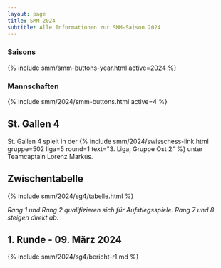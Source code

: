 ```yaml
---
layout: page
title: SMM 2024
subtitle: Alle Informationen zur SMM-Saison 2024
---
```


### Saisons

{% include smm/smm-buttons-year.html active=2024 %}

### Mannschaften

{% include smm/2024/smm-buttons.html active=4 %}

## St. Gallen 4

St. Gallen 4 spielt in der {% include smm/2024/swisschess-link.html gruppe=502 liga=5 round=1 text="3. Liga, Gruppe Ost 2" %} unter Teamcaptain Lorenz Markus.

## Zwischentabelle

{% include smm/2024/sg4/tabelle.html %}

_Rang 1 und Rang 2 qualifizieren sich für Aufstiegsspiele. Rang 7 und 8 steigen direkt ab._

## 1. Runde - 09. März 2024

{% include smm/2024/sg4/bericht-r1.md %}

<style>
table th, table td:nth-of-type(4) {
    white-space: nowrap;
}
</style>
